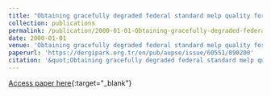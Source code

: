 ```yaml
---
title: "Obtaining gracefully degraded federal standard melp quality for military and civil applications"
collection: publications
permalink: /publication/2000-01-01-Obtaining-gracefully-degraded-federal-standard-melp-quality-for-military-and-civil-applications
date: 2000-01-01
venue: 'Obtaining gracefully degraded federal standard melp quality for military and civil applications'
paperurl: 'https://dergipark.org.tr/en/pub/aupse/issue/60551/890200'
citation: '&quot;Obtaining gracefully degraded federal standard melp quality for military and civil applications.&quot; Obtaining gracefully degraded federal standard melp quality for military and civil applications, 2000.'
---
```

[Access paper here](https://dergipark.org.tr/en/pub/aupse/issue/60551/890200){:target="_blank"}
